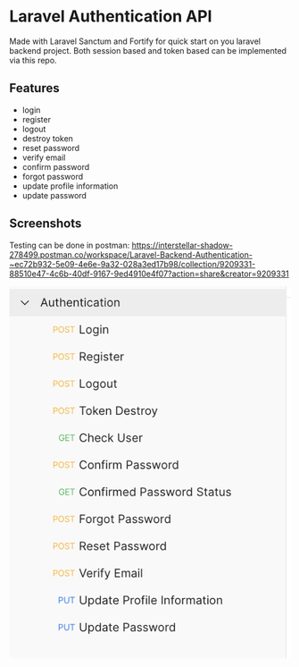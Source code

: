 
# Laravel Authentication API

Made with Laravel Sanctum and Fortify for quick start on you laravel backend project.
Both session based and token based can be implemented via this repo.
## Features

- login
- register
- logout
- destroy token
- reset password
- verify email
- confirm password
- forgot password
- update profile information
- update password

## Screenshots
Testing can be done in postman: https://interstellar-shadow-278499.postman.co/workspace/Laravel-Backend-Authentication-~ec72b932-5e09-4e6e-9a32-028a3ed17b98/collection/9209331-88510e47-4c6b-40df-9167-9ed4910e4f07?action=share&creator=9209331

![App Screenshot](https://github.com/reancirl/Laravel-Auth-API/blob/main/public/images/postman-resources.png)
